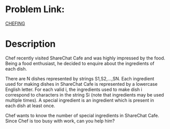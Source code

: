 # Problem Link:
[CHEFING](https://www.codechef.com/FEB19B/problems/CHEFING/)

# Description
Chef recently visited ShareChat Cafe and was highly impressed by the food. Being a food enthusiast, he decided to enquire about the ingredients of each dish.

There are N dishes represented by strings S1,S2,…,SN. Each ingredient used for making dishes in ShareChat Cafe is represented by a lowercase English letter. For each valid i, the ingredients used to make dish i correspond to characters in the string Si (note that ingredients may be used multiple times). A special ingredient is an ingredient which is present in each dish at least once.

Chef wants to know the number of special ingredients in ShareChat Cafe. Since Chef is too busy with work, can you help him?
